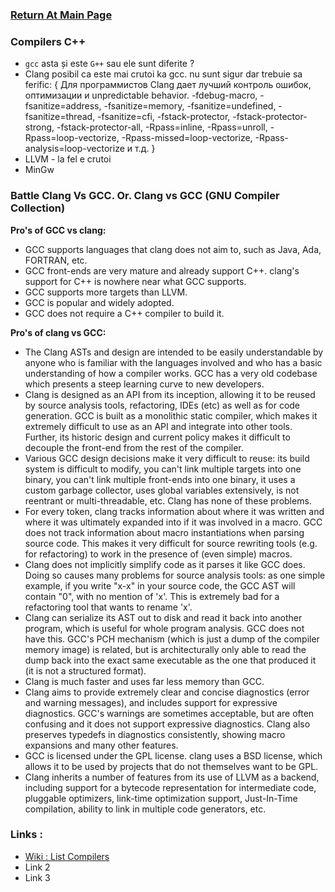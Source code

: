 ### [Return At Main Page](../README.md)

### Compilers C++
* `gcc` asta și este `G++` sau ele sunt diferite ?
* Clang posibil ca este mai crutoi ka gcc. nu sunt sigur dar trebuie sa ferific: {
	Для программистов Clang дает лучший контроль ошибок, оптимизации и unpredictable behavior. -fdebug-macro, -fsanitize=address, -fsanitize=memory, -fsanitize=undefined, -fsanitize=thread, -fsanitize=cfi, -fstack-protector, -fstack-protector-strong, -fstack-protector-all, -Rpass=inline, -Rpass=unroll, -Rpass=loop-vectorize, -Rpass-missed=loop-vectorize, -Rpass-analysis=loop-vectorize и т.д.
}
* LLVM - la fel e crutoi
* MinGw

### Battle Clang Vs GCC. Or. Clang vs GCC (GNU Compiler Collection)
**Pro's of GCC vs clang:**
* GCC supports languages that clang does not aim to, such as Java, Ada, FORTRAN, etc.
* GCC front-ends are very mature and already support C++. clang's support for C++ is nowhere near what GCC supports.
* GCC supports more targets than LLVM.
* GCC is popular and widely adopted.
* GCC does not require a C++ compiler to build it.

**Pro's of clang vs GCC:**
* The Clang ASTs and design are intended to be easily understandable by anyone who is familiar with the languages involved and who has a basic understanding of how a compiler works. GCC has a very old codebase which presents a steep learning curve to new developers.
* Clang is designed as an API from its inception, allowing it to be reused by source analysis tools, refactoring, IDEs (etc) as well as for code generation. GCC is built as a monolithic static compiler, which makes it extremely difficult to use as an API and integrate into other tools. Further, its historic design and current policy makes it difficult to decouple the front-end from the rest of the compiler.
* Various GCC design decisions make it very difficult to reuse: its build system is difficult to modify, you can't link multiple targets into one binary, you can't link multiple front-ends into one binary, it uses a custom garbage collector, uses global variables extensively, is not reentrant or multi-threadable, etc. Clang has none of these problems.
* For every token, clang tracks information about where it was written and where it was ultimately expanded into if it was involved in a macro. GCC does not track information about macro instantiations when parsing source code. This makes it very difficult for source rewriting tools (e.g. for refactoring) to work in the presence of (even simple) macros.
* Clang does not implicitly simplify code as it parses it like GCC does. Doing so causes many problems for source analysis tools: as one simple example, if you write "x-x" in your source code, the GCC AST will contain "0", with no mention of 'x'. This is extremely bad for a refactoring tool that wants to rename 'x'.
* Clang can serialize its AST out to disk and read it back into another program, which is useful for whole program analysis. GCC does not have this. GCC's PCH mechanism (which is just a dump of the compiler memory image) is related, but is architecturally only able to read the dump back into the exact same executable as the one that produced it (it is not a structured format).
* Clang is much faster and uses far less memory than GCC.
* Clang aims to provide extremely clear and concise diagnostics (error and warning messages), and includes support for expressive diagnostics. GCC's warnings are sometimes acceptable, but are often confusing and it does not support expressive diagnostics. Clang also preserves typedefs in diagnostics consistently, showing macro expansions and many other features.
* GCC is licensed under the GPL license. clang uses a BSD license, which allows it to be used by projects that do not themselves want to be GPL.
* Clang inherits a number of features from its use of LLVM as a backend, including support for a bytecode representation for intermediate code, pluggable optimizers, link-time optimization support, Just-In-Time compilation, ability to link in multiple code generators, etc.


### Links :
* [Wiki : List Compilers](https://en.wikipedia.org/wiki/List_of_compilers)
* Link 2
* Link 3